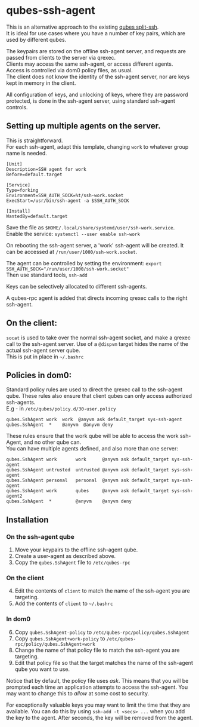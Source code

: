 # qubes-ssh-agent
This is an alternative approach to the existing [qubes split-ssh](https://github.com/henn/qubes-app-split-ssh).  
It is ideal for use cases where you have a number of key pairs, which are used by different qubes.

The keypairs are stored on the offline ssh-agent server, and requests are passed from clients to the server via qrexec.  
Clients may access the same ssh-agent, or access different agents.  
Access is controlled via dom0 policy files, as usual.  
The client does not know the identity of the ssh-agent server, nor are keys kept in memory in the client.

All configuration of keys, and unlocking of keys, where they are password protected, is done in the ssh-agent server, using standard ssh-agent controls.


## Setting up multiple agents on the server.
This is straightforward.  
For each ssh-agent, adapt this template, changing `work` to whatever group name is needed.
```
[Unit]
Description=SSH agent for work
Before=default.target

[Service]
Type=forking
Environment=SSH_AUTH_SOCK=%t/ssh-work.socket
ExecStart=/usr/bin/ssh-agent -a $SSH_AUTH_SOCK

[Install]
WantedBy=default.target
```
Save the file as `$HOME/.local/share/systemd/user/ssh-work.service`.  
Enable the service:
`systemctl --user enable ssh-work`

On rebooting the ssh-agent server, a 'work' ssh-agent will be created.
It can be accessed at `/run/user/1000/ssh-work.socket`.

The agent can be controlled by setting the environment:
`export SSH_AUTH_SOCK="/run/user/1000/ssh-work.socket"`  
Then use standard tools, `ssh-add`

Keys can be selectively allocated to different ssh-agents.

A qubes-rpc agent is added that directs incoming qrexec calls to the right ssh-agent.

## On the client:
`socat` is used to take over the normal ssh-agent socket, and make a qrexec call to the ssh-agent server.
Use of a `@dispvm` target hides the name of the actual ssh-agent server qube.  
This is put in place in `~/.bashrc`

## Policies in dom0:
Standard policy rules are used to direct the qrexec call to the ssh-agent qube.
These rules also ensure that client qubes can only access authorized ssh-agents.  
E.g - in `/etc/qubes/policy.d/30-user.policy`  
```
qubes.SshAgent work  work  @anyvm ask default_target sys-ssh-agent
qubes.SshAgent  *    @anyvm  @anyvm deny

```

These rules ensure that the work qube will be able to access the work ssh-Agent, and no other qube can.  
You can have multiple agents defined, and also more than one server:  

```
qubes.SshAgent work       work      @anyvm ask default_target sys-ssh-agent
qubes.SshAgent untrusted  untrusted @anyvm ask default_target sys-ssh-agent
qubes.SshAgent personal   personal  @anyvm ask default_target sys-ssh-agent
qubes.SshAgent work       qubes     @anyvm ask default_target sys-ssh-agent2
qubes.SshAgent  *         @anyvm    @anyvm deny

```


## Installation
### On the ssh-agent qube
1. Move your keypairs to the offline ssh-agent qube.  
2. Create a user-agent as described above.
3. Copy the `qubes.SshAgent` file to `/etc/qubes-rpc`

### On the client
4. Edit the contents of `client` to match the name of the ssh-agent you are targeting. 
5. Add the contents of `client` to `~/.bashrc`

### In dom0
6. Copy `qubes.SshAgent-policy` to `/etc/qubes-rpc/policy/qubes.SshAgent`
7. Copy `qubes.SshAgent+work-policy` to `/etc/qubes-rpc/policy/qubes.SshAgent+work`
8. Change the name of that policy file to match the ssh-agent you are targeting.
9. Edit that policy file so that the target matches the name of the ssh-agent qube you want to use.

Notice that by default, the policy file uses *ask*.
This means that you will be prompted each time an application attempts to access the ssh-agent.
You may want to change this to *allow* at some cost to security.

For exceptionally valuable keys you may want to limit the time that they are available.
You can do this by using `ssh-add -t <secs> ...` when you add the key to the agent.
After <secs> seconds, the key will be removed from the agent.


